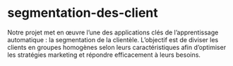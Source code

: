# segmentation-des-client
Notre projet met en œuvre l’une des applications clés de l’apprentissage automatique : la segmentation de la clientèle. L’objectif est de diviser les clients en groupes homogènes selon leurs caractéristiques afin d’optimiser les stratégies marketing et répondre efficacement à leurs besoins.
